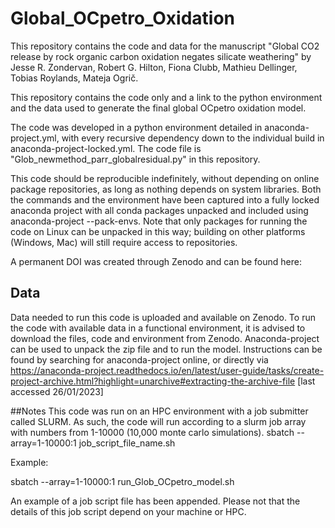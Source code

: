 # Global_OCpetro_Oxidation

This repository contains the code and data for the manuscript "Global CO2 release by rock organic carbon oxidation negates silicate weathering" by Jesse R. Zondervan, Robert G. Hilton, Fiona Clubb, Mathieu Dellinger, Tobias Roylands, Mateja Ogrič.

This repository contains the code only and a link to the python environment and the data used to generate the final global OCpetro oxidation model.

The code was developed in a python environment detailed in anaconda-project.yml, with every recursive dependency down to the individual build in anaconda-project-locked.yml. The code file is "Glob_newmethod_parr_globalresidual.py" in this repository.

This code should be reproducible indefinitely, without depending on online package repositories, as long as nothing depends on system libraries. Both the commands and the environment have been captured into a fully locked anaconda project with all conda packages unpacked and included using anaconda-project --pack-envs. Note that only packages for running the code on Linux can be unpacked in this way; building on other platforms (Windows, Mac) will still require access to repositories.

A permanent DOI was created through Zenodo and can be found here: 

## Data
Data needed to run this code is uploaded and available on Zenodo. To run the code with available data in a functional environment, it is advised to download the files, code and environment from Zenodo. Anaconda-project can be used to unpack the zip file and to run the model. Instructions can be found by searching for anaconda-project online, or directly via https://anaconda-project.readthedocs.io/en/latest/user-guide/tasks/create-project-archive.html?highlight=unarchive#extracting-the-archive-file [last accessed 26/01/2023]

##Notes
This code was run on an HPC environment with a job submitter called SLURM. As such, the code will run according to a slurm job array with numbers from 1-10000 (10,000 monte carlo simulations). sbatch --array=1-10000:1 job_script_file_name.sh

Example:

sbatch --array=1-10000:1 run_Glob_OCpetro_model.sh

An example of a job script file has been appended. Please not that the details of this job script depend on your machine or HPC.
